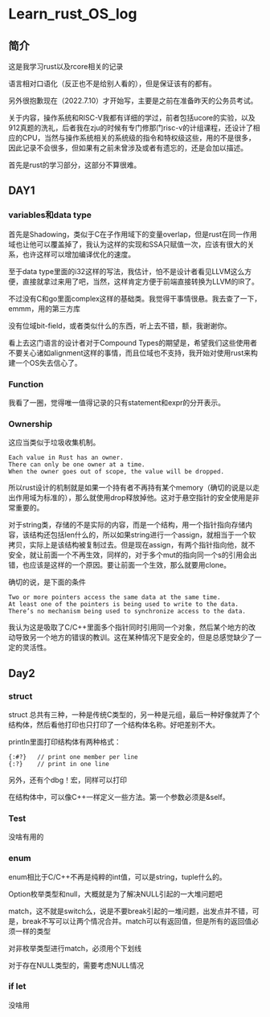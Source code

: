 # Learn_rust_OS_log

## 简介

这是我学习rust以及rcore相关的记录

语言相对口语化（反正也不是给别人看的），但是保证该有的都有。

另外很抱歉现在（2022.7.10）才开始写，主要是之前在准备昨天的公务员考试。

关于内容，操作系统和RISC-V我都有详细的学过，前者包括ucore的实验，以及912真题的洗礼，后者我在zju的时候有专门修那门risc-v的计组课程，还设计了相应的CPU，当然与操作系统相关的系统级的指令和特权级这些，用的不是很多，因此记录不会很多，但如果有之前未曾涉及或者有遗忘的，还是会加以描述。

首先是rust的学习部分，这部分不算很难。

## DAY1

### variables和data type

首先是Shadowing，类似于C在子作用域下的变量overlap，但是rust在同一作用域也让他可以覆盖掉了，我认为这样的实现和SSA只赋值一次，应该有很大的关系，也许这样可以增加编译优化的速度。

至于data type里面的i32这样的写法，我估计，怕不是设计者看见LLVM这么方便，直接就拿过来用了吧，当然，这样肯定方便于前端直接转换为LLVM的IR了。

不过没有C和go里面complex这样的基础类。我觉得干事情很悬。我去查了一下，emmm，用的第三方库

没有位域bit-field，或者类似什么的东西，听上去不错，额，我谢谢你。

看上去这门语言的设计者对于Compound Types的期望是，希望我们这些使用者不要关心诸如alignment这样的事情，而且位域也不支持，我开始对使用rust来构建一个OS失去信心了。

### Function

我看了一圈，觉得唯一值得记录的只有statement和expr的分开表示。

### Ownership

这应当类似于垃圾收集机制。

```
Each value in Rust has an owner.
There can only be one owner at a time.
When the owner goes out of scope, the value will be dropped.
```

所以rust设计的机制就是如果一个持有者不再持有某个memory（确切的说是以走出作用域为标准的），那么就使用drop释放掉他。这对于悬空指针的安全使用是非常重要的。

对于string类，存储的不是实际的内容，而是一个结构，用一个指针指向存储内容，该结构还包括len什么的，所以如果string进行一个assign，就相当于一个软拷贝，实际上是该结构被复制过去。但是现在assign，有两个指针指向他，就不安全，就让前面一个不再生效，同样的，对于多个mut的指向同一个s的引用会出错，也应该是这样的一个原因。要让前面一个生效，那么就要用clone。

确切的说，是下面的条件

```
Two or more pointers access the same data at the same time.
At least one of the pointers is being used to write to the data.
There’s no mechanism being used to synchronize access to the data.
```

我认为这是吸取了C/C++里面多个指针同时引用同一个对象，然后某个地方的改动导致另一个地方的错误的教训。这在某种情况下是安全的，但是总感觉缺少了一定的灵活性。

## Day2

### struct

struct 总共有三种，一种是传统C类型的，另一种是元组，最后一种好像就弄了个结构体，然后看他打印也只打印了一个结构体名称。好吧差别不大。

printIn里面打印结构体有两种格式：

```
{:#?}	// print one member per line
{:?}	// print in one line
```

另外，还有个dbg！宏，同样可以打印

在结构体中，可以像C++一样定义一些方法。第一个参数必须是&self。

### Test

没啥有用的

### enum

enum相比于C/C++不再是纯粹的int值，可以是string，tuple什么的。

Option枚举类型和null，大概就是为了解决NULL引起的一大堆问题吧

match，这不就是switch么，说是不要break引起的一堆问题，出发点并不错，可是，break不写可以让两个情况合并。match可以有返回值，但是所有的返回值必须一样的类型

对非枚举类型进行match，必须用个下划线

对于存在NULL类型的，需要考虑NULL情况

### if let

没啥用
